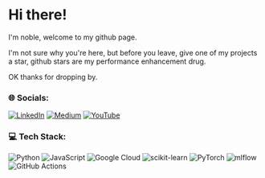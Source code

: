 
# Hi there!

I'm noble, welcome to my github page. 

I'm not sure why you're here, but before you leave, give one of my projects a star, github stars are my performance enhancement drug. 

OK thanks for dropping by.

### 🌐 Socials:
[![LinkedIn](https://img.shields.io/badge/LinkedIn-%230077B5.svg?logo=linkedin&logoColor=white)](https://linkedin.com/in/noblea) 
[![Medium](https://img.shields.io/badge/Medium-12100E?logo=medium&logoColor=white)](https://medium.com/@nobleackerson) 
[![YouTube](https://img.shields.io/badge/YouTube-%23FF0000.svg?logo=YouTube&logoColor=white)](https://youtube.com/@nobleackerson ) 

### 💻 Tech Stack:
![Python](https://img.shields.io/badge/python-3670A0?style=for-the-badge&logo=python&logoColor=ffdd54) 
![JavaScript](https://img.shields.io/badge/javascript-%23323330.svg?style=for-the-badge&logo=javascript&logoColor=%23F7DF1E) 
![Google Cloud](https://img.shields.io/badge/GoogleCloud-%234285F4.svg?style=for-the-badge&logo=google-cloud&logoColor=white) 
![scikit-learn](https://img.shields.io/badge/scikit--learn-%23F7931E.svg?style=for-the-badge&logo=scikit-learn&logoColor=white) 
![PyTorch](https://img.shields.io/badge/PyTorch-%23EE4C2C.svg?style=for-the-badge&logo=PyTorch&logoColor=white) 
![mlflow](https://img.shields.io/badge/mlflow-%23d9ead3.svg?style=for-the-badge&logo=numpy&logoColor=blue) 
![GitHub Actions](https://img.shields.io/badge/github%20actions-%232671E5.svg?style=for-the-badge&logo=githubactions&logoColor=white)

